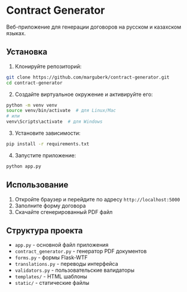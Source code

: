 # Contract Generator

Веб-приложение для генерации договоров на русском и казахском языках.

## Установка

1. Клонируйте репозиторий:
```bash
git clone https://github.com/marguberk/contract-generator.git
cd contract-generator
```

2. Создайте виртуальное окружение и активируйте его:
```bash
python -m venv venv
source venv/bin/activate  # для Linux/Mac
# или
venv\Scripts\activate  # для Windows
```

3. Установите зависимости:
```bash
pip install -r requirements.txt
```

4. Запустите приложение:
```bash
python app.py
```

## Использование

1. Откройте браузер и перейдите по адресу `http://localhost:5000`
2. Заполните форму договора
3. Скачайте сгенерированный PDF файл

## Структура проекта

- `app.py` - основной файл приложения
- `contract_generator.py` - генератор PDF документов
- `forms.py` - формы Flask-WTF
- `translations.py` - переводы интерфейса
- `validators.py` - пользовательские валидаторы
- `templates/` - HTML шаблоны
- `static/` - статические файлы 